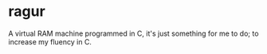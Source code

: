 ragur
=====

A virtual RAM machine programmed in C,
it's just something for me to do;
to increase my fluency in C.
